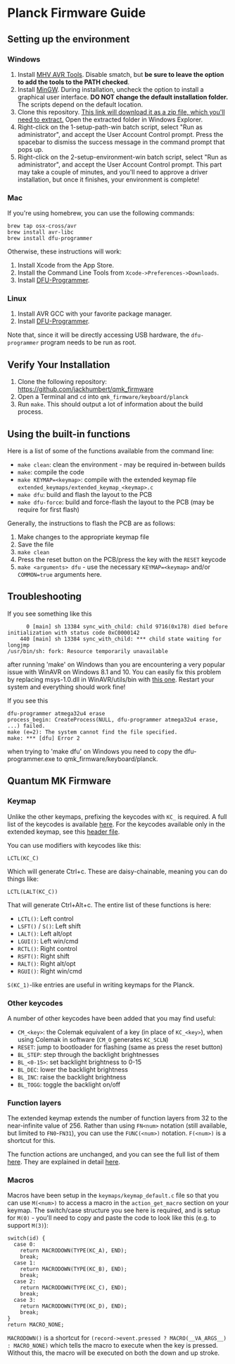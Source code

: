 # Planck Firmware Guide

## Setting up the environment

### Windows
1. Install [MHV AVR Tools](https://infernoembedded.com/sites/default/files/project/MHV_AVR_Tools_20131101.exe). Disable smatch, but **be sure to leave the option to add the tools to the PATH checked**.
2. Install [MinGW](https://sourceforge.net/projects/mingw/files/Installer/mingw-get-setup.exe/download). During installation, uncheck the option to install a graphical user interface. **DO NOT change the default installation folder.** The scripts depend on the default location.
3. Clone this repository. [This link will download it as a zip file, which you'll need to extract.](https://github.com/jackhumbert/qmk_firmware/archive/master.zip) Open the extracted folder in Windows Explorer.
4. Right-click on the 1-setup-path-win batch script, select "Run as administrator", and accept the User Account Control prompt. Press the spacebar to dismiss the success message in the command prompt that pops up.
5. Right-click on the 2-setup-environment-win batch script, select "Run as administrator", and accept the User Account Control prompt. This part may take a couple of minutes, and you'll need to approve a driver installation, but once it finishes, your environment is complete!


### Mac

If you're using homebrew, you can use the following commands:

    brew tap osx-cross/avr
    brew install avr-libc
    brew install dfu-programmer

Otherwise, these instructions will work:

1. Install Xcode from the App Store.
2. Install the Command Line Tools from `Xcode->Preferences->Downloads`.
3. Install [DFU-Programmer][dfu-prog].

### Linux
1. Install AVR GCC with your favorite package manager.
2. Install [DFU-Programmer][dfu-prog].

Note that, since it will be directly accessing USB hardware, the
`dfu-programmer` program needs to be run as root.

## Verify Your Installation
1. Clone the following repository: https://github.com/jackhumbert/qmk_firmware
2. Open a Terminal and `cd` into `qmk_firmware/keyboard/planck`
3. Run `make`. This should output a lot of information about the build process.

## Using the built-in functions

Here is a list of some of the functions available from the command line:

* `make clean`: clean the environment - may be required in-between builds
* `make`: compile the code
* `make KEYMAP=<keymap>`: compile with the extended keymap file `extended_keymaps/extended_keymap_<keymap>.c`
* `make dfu`: build and flash the layout to the PCB
* `make dfu-force`: build and force-flash the layout to the PCB (may be require for first flash)

Generally, the instructions to flash the PCB are as follows:

1. Make changes to the appropriate keymap file
2. Save the file
3. `make clean`
4. Press the reset button on the PCB/press the key with the `RESET` keycode
5. `make <arguments> dfu` - use the necessary `KEYMAP=<keymap>` and/or `COMMON=true` arguments here.

## Troubleshooting
If you see something like this

          0 [main] sh 13384 sync_with_child: child 9716(0x178) died before initialization with status code 0xC0000142
        440 [main] sh 13384 sync_with_child: *** child state waiting for longjmp
    /usr/bin/sh: fork: Resource temporarily unavailable

after running 'make' on Windows than you are encountering a very popular issue with WinAVR on Windows 8.1 and 10.
You can easily fix this problem by replacing msys-1.0.dll in WinAVR/utils/bin with [this one](http://www.madwizard.org/download/electronics/msys-1.0-vista64.zip).
Restart your system and everything should work fine!


If you see this

    dfu-programmer atmega32u4 erase
    process_begin: CreateProcess(NULL, dfu-programmer atmega32u4 erase, ...) failed.
    make (e=2): The system cannot find the file specified.
    make: *** [dfu] Error 2

when trying to 'make dfu' on Windows you need to copy the dfu-programmer.exe to qmk_firmware/keyboard/planck.


## Quantum MK Firmware

### Keymap

Unlike the other keymaps, prefixing the keycodes with `KC_` is required. A full list of the keycodes is available [here](https://github.com/jackhumbert/qmk_firmware/blob/master/tmk_core/doc/keycode.txt). For the keycodes available only in the extended keymap, see this [header file](https://github.com/jackhumbert/qmk_firmware/blob/master/quantum/keymap_common.h).

You can use modifiers with keycodes like this:

    LCTL(KC_C)
    
Which will generate Ctrl+c. These are daisy-chainable, meaning you can do things like:

    LCTL(LALT(KC_C))
    
That will generate Ctrl+Alt+c. The entire list of these functions is here:

* `LCTL()`: Left control
* `LSFT()` / `S()`: Left shift
* `LALT()`: Left alt/opt
* `LGUI()`: Left win/cmd
* `RCTL()`: Right control
* `RSFT()`: Right shift
* `RALT()`: Right alt/opt
* `RGUI()`: Right win/cmd

`S(KC_1)`-like entries are useful in writing keymaps for the Planck.

### Other keycodes

A number of other keycodes have been added that you may find useful:

* `CM_<key>`: the Colemak equivalent of a key (in place of `KC_<key>`), when using Colemak in software (`CM_O` generates `KC_SCLN`)
* `RESET`: jump to bootloader for flashing (same as press the reset button)
* `BL_STEP`: step through the backlight brightnesses
* `BL_<0-15>`: set backlight brightness to 0-15
* `BL_DEC`: lower the backlight brightness
* `BL_INC`: raise the backlight brightness
* `BL_TOGG`: toggle the backlight on/off

### Function layers

The extended keymap extends the number of function layers from 32 to the near-infinite value of 256. Rather than using `FN<num>` notation (still available, but limited to `FN0`-`FN31`), you can use the `FUNC(<num>)` notation. `F(<num>)` is a shortcut for this.

The function actions are unchanged, and you can see the full list of them [here](https://github.com/jackhumbert/tmk_keyboard/blob/master/common/action_code.h). They are explained in detail [here](https://github.com/jackhumbert/tmk_keyboard/blob/master/doc/keymap.md#2-action).

### Macros

Macros have been setup in the `keymaps/keymap_default.c` file so that you can use `M(<num>)` to access a macro in the `action_get_macro` section on your keymap. The switch/case structure you see here is required, and is setup for `M(0)` - you'll need to copy and paste the code to look like this (e.g. to support `M(3)`):

    switch(id) {
      case 0:
        return MACRODOWN(TYPE(KC_A), END);
        break;
      case 1:
        return MACRODOWN(TYPE(KC_B), END);
        break;
      case 2:
        return MACRODOWN(TYPE(KC_C), END);
        break;
      case 3:
        return MACRODOWN(TYPE(KC_D), END);
        break;
    } 
    return MACRO_NONE;

`MACRODOWN()` is a shortcut for `(record->event.pressed ? MACRO(__VA_ARGS__) : MACRO_NONE)` which tells the macro to execute when the key is pressed. Without this, the macro will be executed on both the down and up stroke.

[cygwin]:       https://www.cygwin.com/
[mingw]:        http://www.mingw.org/
[mhv]:          https://infernoembedded.com/products/avr-tools
[winavr]:       http://winavr.sourceforge.net/
[crosspack]:    http://www.obdev.at/products/crosspack/index.html
[dfu-prog]:     http://dfu-programmer.sourceforge.net/
